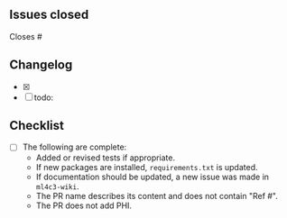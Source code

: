 ## Issues closed
Closes #

## Changelog
- [x] 
- [ ] todo: 

## Checklist
- [ ] The following are complete:
    - Added or revised tests if appropriate.
    - If new packages are installed, `requirements.txt` is updated.
    - If documentation should be updated, a new issue was made in `ml4c3-wiki`.
    - The PR name describes its content and does not contain "Ref #".
    - The PR does not add PHI.

